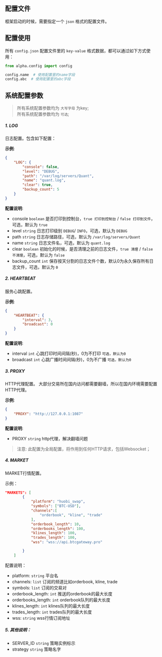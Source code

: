 
## 配置文件

框架启动的时候，需要指定一个 `json` 格式的配置文件。

## 配置使用
所有 `config.json` 配置文件里的 `key-value` 格式数据，都可以通过如下方式使用：
```python
from alpha.config import config

config.name  # 使用配置里的name字段
config.abc  # 使用配置里的abc字段
```

## 系统配置参数
> 所有系统配置参数均为 `大写字母` 为key;  
> 所有系统配置参数均为 `可选`;  


##### 1. LOG
日志配置。包含如下配置：

**示例**:
```json
{
    "LOG": {
        "console": false,
        "level": "DEBUG",
        "path": "/var/log/servers/Quant",
        "name": "quant.log",
        "clear": true,
        "backup_count": 5
    }
}
```

**配置说明**:
- console `boolean` 是否打印到控制台，`true 打印到控制台` / `false 打印到文件`，可选，默认为 `true`
- level `string` 日志打印级别 `DEBUG`/ `INFO`，可选，默认为 `DEBUG`
- path `string` 日志存储路径，可选，默认为 `/var/log/servers/Quant`
- name `string` 日志文件名，可选，默认为 `quant.log`
- clear `boolean` 初始化的时候，是否清理之前的日志文件，`true 清理` / `false 不清理`，可选，默认为 `false`
- backup_count `int` 保存按天分割的日志文件个数，默认0为永久保存所有日志文件，可选，默认为 `0`


##### 2. HEARTBEAT
服务心跳配置。

**示例**:
```json
{
    "HEARTBEAT": {
        "interval": 3,
        "broadcast": 0
    }
}
```

**配置说明**:
- interval `int` 心跳打印时间间隔(秒)，0为不打印 `可选，默认为0`
- broadcast `int` 心跳广播时间间隔(秒)，0为不广播 `可选，默认为0`


##### 3. PROXY
HTTP代理配置。
大部分交易所在国内访问都需要翻墙，所以在国内环境需要配置HTTP代理。

**示例**:
```json
{
    "PROXY": "http://127.0.0.1:1087"
}
```

**配置说明**:
- PROXY `string` http代理，解决翻墙问题

> 注意: 此配置为全局配置，将作用到任何HTTP请求，包括Websocket；

##### 4. MARKET
MARKET行情配置。

示例：
```json
"MARKETS": [
        {
            "platform": "huobi_swap",
            "symbols": ["BTC-USD"],
            "channels":[
                "orderbook", "kline", "trade"
            ],
            "orderbook_length": 10,
            "orderbooks_length": 100,
            "klines_length": 100,
            "trades_length": 100,
            "wss": "wss://api.btcgateway.pro"

        }
    ]
```
配置说明：
- platform: `string` 平台名
- channels: `list` 订阅的频道比如orderbook, kline, trade
- symbols: `list` 订阅的交易对
- orderbook_length: `int` 推送的orderbook的最大长度
- orderbooks_length: `int` orderbook队列的最大长度
- klines_length: `int` klines队列的最大长度
- trades_length: `int` trades队列的最大长度
- wss: `string` wss行情订阅地址

##### 5. 其他说明：

- SERVER_ID `string`  策略实例标示
- strategy `string`  策略名字